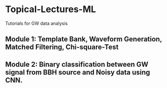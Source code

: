 # Topical-Lectures-ML
Tutorials for GW data analysis
## Module 1: Template Bank, Waveform Generation, Matched Filtering, Chi-square-Test
## Module 2: Binary classification between GW signal from BBH source and Noisy data using CNN. 
